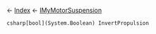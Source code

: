 ← [Index](Api-Index) ← [IMyMotorSuspension](Sandbox.ModAPI.Ingame.IMyMotorSuspension)

```csharp[bool](System.Boolean) InvertPropulsion```